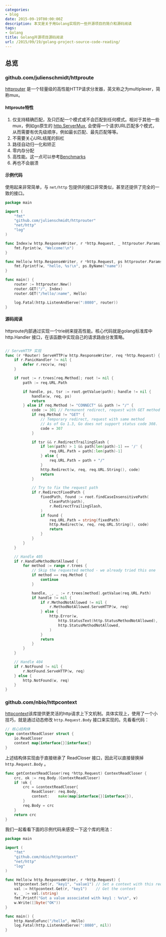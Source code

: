 ```yaml
---
categories:
- blog
date: 2015-09-19T00:00:00Z
description: 本文是关于用Golang实现的一些开源项目的简介和源码阅读
tags:
- Golang
title: Golang开源项目源码阅读
url: /2015/09/19/golang-project-source-code-reading/
---
```


## 总览

### github.com/julienschmidt/httproute

[httprouter](https://github.com/julienschmidt/httprouter "httprouter") 是一个轻量级的高性能HTTP请求分发器，英文称之为multiplexer，简称mux。

#### httproute特性

1. 仅支持精确匹配，及只匹配一个模式或不会匹配到任何模式。相对于其他一些mux，例如go原生的 [http.ServerMux](http://golang.org/pkg/net/http/#ServeMux), 会使得一个请求URL匹配多个模式，从而需要有优先级顺序，例如最长匹配、最先匹配等等。
2. 不需要关心URL结尾的斜杠
3. 路径自动归一化和矫正
4. 零内存分配
5. 高性能。这一点可以参考[Benchmarks](https://github.com/julienschmidt/go-http-routing-benchmark)
6. 再也不会崩溃


#### 示例代码

使用起来非常简单，与 `net/http` 包提供的接口非常类似，甚至还提供了完全的一致的接口。 

```go
package main

import (
    "fmt"
    "github.com/julienschmidt/httprouter"
    "net/http"
    "log"
)

func Index(w http.ResponseWriter, r *http.Request, _ httprouter.Params) {
    fmt.Fprint(w, "Welcome!\n")
}

func Hello(w http.ResponseWriter, r *http.Request, ps httprouter.Params) {
    fmt.Fprintf(w, "hello, %s!\n", ps.ByName("name"))
}

func main() {
    router := httprouter.New()
    router.GET("/", Index)
    router.GET("/hello/:name", Hello)

    log.Fatal(http.ListenAndServe(":8080", router))
}
```

#### 源码阅读

httproute内部通过实现一个trie树来提高性能。核心代码就是golang标准库中 http.Handler 接口，在该函数中实现自己的请求路由分发策略。

```go

// ServeHTTP 实现
func (r *Router) ServeHTTP(w http.ResponseWriter, req *http.Request) {
	if r.PanicHandler != nil {
		defer r.recv(w, req)
	}

	if root := r.trees[req.Method]; root != nil {
		path := req.URL.Path

		if handle, ps, tsr := root.getValue(path); handle != nil {
			handle(w, req, ps)
			return
		} else if req.Method != "CONNECT" && path != "/" {
			code := 301 // Permanent redirect, request with GET method
			if req.Method != "GET" {
				// Temporary redirect, request with same method
				// As of Go 1.3, Go does not support status code 308.
				code = 307
			}

			if tsr && r.RedirectTrailingSlash {
				if len(path) > 1 && path[len(path)-1] == '/' {
					req.URL.Path = path[:len(path)-1]
				} else {
					req.URL.Path = path + "/"
				}
				http.Redirect(w, req, req.URL.String(), code)
				return
			}

			// Try to fix the request path
			if r.RedirectFixedPath {
				fixedPath, found := root.findCaseInsensitivePath(
					CleanPath(path),
					r.RedirectTrailingSlash,
				)
				if found {
					req.URL.Path = string(fixedPath)
					http.Redirect(w, req, req.URL.String(), code)
					return
				}
			}
		}
	}

	// Handle 405
	if r.HandleMethodNotAllowed {
		for method := range r.trees {
			// Skip the requested method - we already tried this one
			if method == req.Method {
				continue
			}

			handle, _, _ := r.trees[method].getValue(req.URL.Path)
			if handle != nil {
				if r.MethodNotAllowed != nil {
					r.MethodNotAllowed.ServeHTTP(w, req)
				} else {
					http.Error(w,
						http.StatusText(http.StatusMethodNotAllowed),
						http.StatusMethodNotAllowed,
					)
				}
				return
			}
		}
	}

	// Handle 404
	if r.NotFound != nil {
		r.NotFound.ServeHTTP(w, req)
	} else {
		http.NotFound(w, req)
	}
}

```

### github.com/nbio/httpcontext

[httpcontext](github.com/nbio/httpcontext)该库提供更灵活的http请求上下文机制。具体实现上，使用了一个小技巧，就是通过动态修改 `http.Request.Body` 接口来实现的。先看看代码：

```go
// 核心结构体
type contextReadCloser struct {
	io.ReadCloser
	context map[interface{}]interface{}
}
```

上述结构体实现由于直接继承了 ReadCloser 接口，因此可以直接替换掉 `http.Request.Body` 。

```go
func getContextReadCloser(req *http.Request) ContextReadCloser {
	crc, ok := req.Body.(ContextReadCloser)
	if !ok {
		crc = &contextReadCloser{
			ReadCloser: req.Body,
			context:    make(map[interface{}]interface{}),
		}
		req.Body = crc
	}
	return crc
}
```

我们一起看看下面的示例代码来感受一下这个库的用法：

```go
package main

import (
    "fmt"
    "github.com/nbio/httpcontext"
    "net/http"
    "log"
)

func Hello(w http.ResponseWriter, r *http.Request) {
    httpcontext.Set(r, "key1", "value1") // Set a context with this request r
    val := httpcontext.Get(r, "key1")    // Get the context
    v, _ := val.(string)
    fmt.Printf("Got a value associated with key1 : %v\n", v)
    w.Write([]byte("OK"))
}

func main() {
    http.HandleFunc("/hello", Hello)
    log.Fatal(http.ListenAndServe(":8080", nil))
}
```